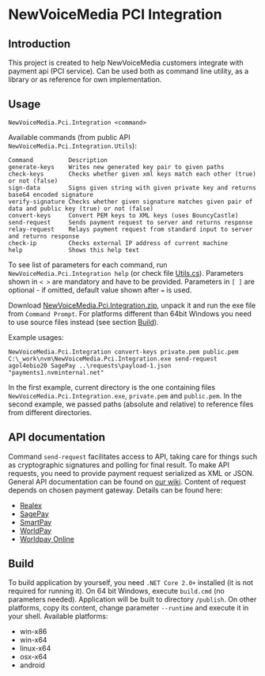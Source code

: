 # NewVoiceMedia PCI Integration

## Introduction
This project is created to help NewVoiceMedia customers integrate with payment api (PCI service). 
Can be used both as command line utility, as a library or as reference for own implementation. 

## Usage

    NewVoiceMedia.Pci.Integration <command>

Available commands (from public API `NewVoiceMedia.Pci.Integration.Utils`):

    Command          Description
    generate-keys    Writes new generated key pair to given paths
    check-keys       Checks whether given xml keys match each other (true) or not (false)
    sign-data        Signs given string with given private key and returns base64 encoded signature
    verify-signature Checks whether given signature matches given pair of data and public key (true) or not (false)
    convert-keys     Convert PEM keys to XML keys (uses BouncyCastle)
    send-request     Sends payment request to server and returns response
    relay-request    Relays payment request from standard input to server and returns response
    check-ip         Checks external IP address of current machine
    help             Shows this help text

To see list of parameters for each command, run `NewVoiceMedia.Pci.Integration help` (or check file [Utils.cs](src/Utils.cs)). 
Parameters shown in `< >` are mandatory and have to be provided. Parameters in `[ ]` are optional - if omitted, default value shown after `=` is used. 

Download [NewVoiceMedia.Pci.Integration.zip](https://github.com/newvoicemedia/NewVoiceMedia.Pci.Integration/releases/download/v1.01/NewVoiceMedia.Pci.Integration.zip), unpack it and run the exe file from `Command Prompt`. For platforms different than 64bit Windows you need to use source files instead (see section [Build](#build)).

Example usages:

    NewVoiceMedia.Pci.Integration convert-keys private.pem public.pem
    C:\_work\nvm\NewVoiceMedia.Pci.Integration.exe send-request agol4ebio20 SagePay ..\requests\payload-1.json "payments1.nvminternal.net"

In the first example, current directory is the one containing files `NewVoiceMedia.Pci.Integration.exe`, `private.pem` and `public.pem`. 
In the second example, we passed paths (absolute and relative) to reference files from different directories.

## API documentation
Command `send-request` facilitates access to API, taking care for things such as cryptographic signatures and polling for final result. 
To make API requests, you need to provide payment request serialized as XML or JSON. General API documentation can be found on [our wiki](https://newvoicemedia.atlassian.net/wiki/spaces/DP/pages/15172092/Mid-Call+IVR+API+Specification). 
Content of request depends on chosen payment gateway. Details can be found here:
 - [Realex](https://newvoicemedia.atlassian.net/wiki/spaces/DP/pages/99354891/Taking+payments+via+Realex)
 - [SagePay](https://newvoicemedia.atlassian.net/wiki/spaces/DP/pages/72679688/Taking+payments+via+SagePay)
 - [SmartPay](https://newvoicemedia.atlassian.net/wiki/spaces/DP/pages/205193810/Taking+payments+via+SmartPay)
 - [WorldPay](https://newvoicemedia.atlassian.net/wiki/spaces/DP/pages/72679689/Taking+payments+via+WorldPay)
 - [Worldpay Online](https://newvoicemedia.atlassian.net/wiki/spaces/DP/pages/234288808/Taking+payments+via+Worldpay+Online)

## Build
To build application by yourself, you need `.NET Core 2.0+` installed (it is not required for running it).
On 64 bit Windows, execute `build.cmd` (no parameters needed). Application will be built to directory `/publish`. 
On other platforms, copy its content, change parameter `--runtime` and execute it in your shell. Available platforms:
 - win-x86
 - win-x64
 - linux-x64
 - osx-x64
 - android
